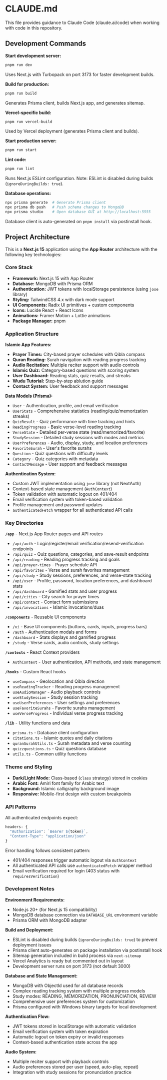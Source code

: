 # CLAUDE.md

This file provides guidance to Claude Code (claude.ai/code) when working with code in this repository.

## Development Commands

**Start development server:**
```bash
pnpm run dev
```
Uses Next.js with Turbopack on port 3173 for faster development builds.

**Build for production:**
```bash
pnpm run build
```
Generates Prisma client, builds Next.js app, and generates sitemap.

**Vercel-specific build:**
```bash
pnpm run vercel-build
```
Used by Vercel deployment (generates Prisma client and builds).

**Start production server:**
```bash
pnpm run start
```

**Lint code:**
```bash
pnpm run lint
```
Runs Next.js ESLint configuration. Note: ESLint is disabled during builds (`ignoreDuringBuilds: true`).

**Database operations:**
```bash
npx prisma generate  # Generate Prisma client
npx prisma db push   # Push schema changes to MongoDB
npx prisma studio    # Open database GUI at http://localhost:5555
```
Database client is auto-generated on `pnpm install` via postinstall hook.

## Project Architecture

This is a **Next.js 15** application using the **App Router** architecture with the following key technologies:

### Core Stack
- **Framework:** Next.js 15 with App Router
- **Database:** MongoDB with Prisma ORM
- **Authentication:** JWT tokens with localStorage persistence (using `jose` library)
- **Styling:** TailwindCSS 4.x with dark mode support
- **UI Components:** Radix UI primitives + custom components
- **Icons:** Lucide React + React Icons
- **Animations:** Framer Motion + Lottie animations
- **Package Manager:** pnpm

### Application Structure

**Islamic App Features:**
- **Prayer Times:** City-based prayer schedules with Qibla compass
- **Quran Reading:** Surah navigation with reading progress tracking
- **Audio Recitation:** Multiple reciter support with audio controls
- **Islamic Quiz:** Category-based questions with scoring system
- **User Dashboard:** Reading stats, quiz results, and streaks
- **Wudu Tutorial:** Step-by-step ablution guide
- **Contact System:** User feedback and support messages

**Data Models (Prisma):**
- `User` - Authentication, profile, and email verification
- `UserStats` - Comprehensive statistics (reading/quiz/memorization streaks)
- `QuizResult` - Quiz performance with time tracking and hints
- `ReadingProgress` - Basic verse-level reading tracking
- `VerseState` - Detailed per-verse state (read/memorized/favorite)
- `StudySession` - Detailed study sessions with modes and metrics
- `UserPreferences` - Audio, display, study, and location preferences
- `FavoriteSurah` - User's favorite surahs
- `Question` - Quiz questions with difficulty levels
- `Category` - Quiz categories with metadata
- `ContactMessage` - User support and feedback messages

**Authentication System:**
- Custom JWT implementation using `jose` library (not NextAuth)
- Context-based state management (`AuthContext`)
- Token validation with automatic logout on 401/404
- Email verification system with token-based validation
- Profile management and password updates
- `authenticatedFetch` wrapper for all authenticated API calls

### Key Directories

**`/app`** - Next.js App Router pages and API routes
- `/api/auth` - Login/register/email verification/resend-verification endpoints
- `/api/quiz` - Quiz questions, categories, and save-result endpoints
- `/api/reading` - Reading progress tracking and goals
- `/api/prayer-times` - Prayer schedule API
- `/api/favorites` - Verse and surah favorites management
- `/api/study` - Study sessions, preferences, and verse-state tracking
- `/api/user` - Profile, password, location preferences, and dashboard stats
- `/api/dashboard` - Gamified stats and user progress
- `/api/cities` - City search for prayer times
- `/api/contact` - Contact form submissions
- `/api/invocations` - Islamic invocations/duas

**`/components`** - Reusable UI components
- `/ui` - Base UI components (buttons, cards, inputs, progress bars)
- `/auth` - Authentication modals and forms
- `/dashboard` - Stats displays and gamified progress
- `/study` - Verse cards, audio controls, study settings

**`/contexts`** - React Context providers
- `AuthContext` - User authentication, API methods, and state management

**`/hooks`** - Custom React hooks
- `useCompass` - Geolocation and Qibla direction
- `useReadingTracker` - Reading progress management
- `useAudioManager` - Audio playback controls
- `useStudySession` - Study session tracking
- `useUserPreferences` - User settings and preferences
- `useFavoriteSurahs` - Favorite surahs management
- `useVerseProgress` - Individual verse progress tracking

**`/lib`** - Utility functions and data
- `prisma.ts` - Database client configuration
- `citations.ts` - Islamic quotes and daily citations
- `quranSurahUtils.ts` - Surah metadata and verse counting
- `quizzquestions.ts` - Quiz questions database
- `utils.ts` - Common utility functions

### Theme and Styling

- **Dark/Light Mode:** Class-based (`class` strategy) stored in cookies
- **Arabic Font:** Amiri font family for Arabic text
- **Background:** Islamic calligraphy background image
- **Responsive:** Mobile-first design with custom breakpoints

### API Patterns

All authenticated endpoints expect:
```typescript
headers: {
  "Authorization": `Bearer ${token}`,
  "Content-Type": "application/json"
}
```

Error handling follows consistent pattern:
- 401/404 responses trigger automatic logout via `AuthContext`
- All authenticated API calls use `authenticatedFetch` wrapper method
- Email verification required for login (403 status with `requiresVerification`)

### Development Notes

**Environment Requirements:**
- Node.js 20+ (for Next.js 15 compatibility)
- MongoDB database connection via `DATABASE_URL` environment variable
- Prisma ORM with MongoDB adapter

**Build and Deployment:**
- ESLint is disabled during builds (`ignoreDuringBuilds: true`) to prevent deployment issues
- Prisma client auto-generates on package installation via postinstall hook
- Sitemap generation included in build process via `next-sitemap`
- Vercel Analytics is ready but commented out in layout
- Development server runs on port 3173 (not default 3000)

**Database and State Management:**
- MongoDB with ObjectId used for all database records
- Complex reading tracking system with multiple progress models
- Study modes: READING, MEMORIZATION, PRONUNCIATION, REVIEW
- Comprehensive user preferences system for customization
- Prisma configured with Windows binary targets for local development

**Authentication Flow:**
- JWT tokens stored in localStorage with automatic validation
- Email verification system with token expiration
- Automatic logout on token expiry or invalid responses
- Context-based authentication state across the app

**Audio System:**
- Multiple reciter support with playback controls
- Audio preferences stored per user (speed, auto-play, repeat)
- Integration with study sessions for pronunciation practice